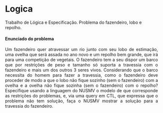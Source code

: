 # Logica
Trabalho de Lógica e Especificação. Problema do fazendeiro, lobo e repolho.
#### Enunciado do problema

<p align='justify'>Um fazendeiro quer atravessar um rio junto com seu lobo de estimação, uma ovelha que será assada no ano novo e um repolho bem grande, que irá para uma competição de vegetais. O fazendeiro tem a seu dispor um barco que por restrições de peso e tamanho só suporta a travessia com o fazendeiro e mais um dos outros 3 seres vivos. Considerando que o barco necessita do homem para fazer a travessia, como o fazendeiro deve proceder de modo a que o lobo não fique sozinho (sem o fazendeiro) com a ovelha e a ovelha não fique sozinha (sem o fazendeiro) com o repolho?
Especifique usando a linguagem do NUSMV o modelo de que corresponde as restrições do problemas, e, via uma query em CTL, que expressa que o problema não tem solução, faça o NUSMV mostrar a solução para a travessia do fazendeiro. </p align='justify'>
